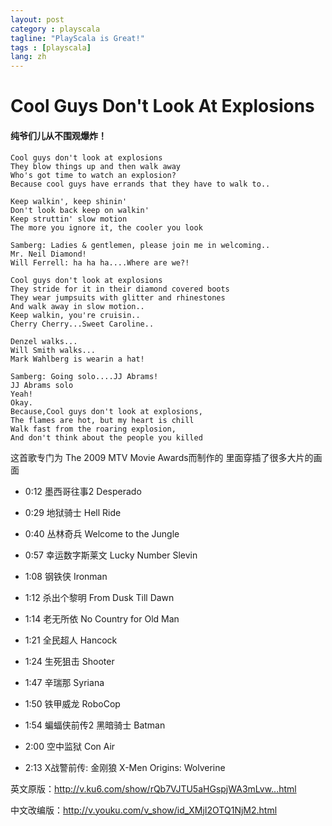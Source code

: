 ```yaml
---
layout: post
category : playscala
tagline: "PlayScala is Great!"
tags : [playscala]
lang: zh
---
```

# Cool Guys Don't Look At Explosions

#### 纯爷们儿从不围观爆炸！

	
	Cool guys don't look at explosions
	They blow things up and then walk away
	Who's got time to watch an explosion?
	Because cool guys have errands that they have to walk to..
	
	Keep walkin', keep shinin'
	Don't look back keep on walkin'
	Keep struttin' slow motion
	The more you ignore it, the cooler you look
	
	Samberg: Ladies & gentlemen, please join me in welcoming..
	Mr. Neil Diamond!
	Will Ferrell: ha ha ha....Where are we?!
	
	Cool guys don't look at explosions
	They stride for it in their diamond covered boots
	They wear jumpsuits with glitter and rhinestones
	And walk away in slow motion..
	Keep walkin, you're cruisin..
	Cherry Cherry...Sweet Caroline..
	
	Denzel walks...
	Will Smith walks...
	Mark Wahlberg is wearin a hat!
	
	Samberg: Going solo....JJ Abrams!
	JJ Abrams solo
	Yeah!
	Okay.
	Because,Cool guys don't look at explosions,
	The flames are hot, but my heart is chill 
	Walk fast from the roaring explosion,
	And don't think about the people you killed

这首歌专门为 The 2009 MTV Movie Awards而制作的
里面穿插了很多大片的画面

*  0:12 墨西哥往事2 Desperado 

*  0:29 地狱骑士 Hell Ride

*  0:40 丛林奇兵 Welcome to the Jungle

*  0:57 幸运数字斯莱文 Lucky Number Slevin

*  1:08 钢铁侠 Ironman

*  1:12 杀出个黎明 From Dusk Till Dawn

*  1:14 老无所依 No Country for Old Man

*  1:21 全民超人 Hancock

*  1:24 生死狙击 Shooter

*  1:47 辛瑞那 Syriana

*  1:50 铁甲威龙 RoboCop

*  1:54 蝙蝠侠前传2 黑暗骑士 Batman

*  2:00 空中监狱 Con Air

*  2:13 X战警前传: 金刚狼 X-Men Origins: Wolverine

英文原版：http://v.ku6.com/show/rQb7VJTU5aHGspjWA3mLvw...html

中文改编版：http://v.youku.com/v_show/id_XMjI2OTQ1NjM2.html
